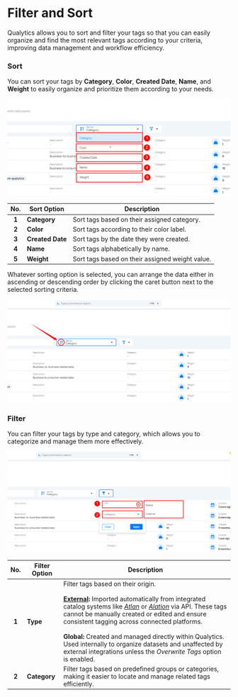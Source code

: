 # Filter and Sort 

Qualytics allows you to sort and filter your tags so that you can easily organize and find the most relevant tags according to your criteria, improving data management and workflow efficiency.

### Sort

You can sort your tags by **Category**, **Color**, **Created Date**, **Name**, and **Weight** to easily organize and prioritize them according to your needs.

![sort-tag](../assets/tags/sort-tag-light-7.png)

| **No.** | **Sort Option** | **Description** |
|:-------:|------------------|------------------|
| **1** | **Category** | Sort tags based on their assigned category. |
| **2** | **Color** | Sort tags according to their color label. |
| **3** | **Created Date** | Sort tags by the date they were created. |
| **4** | **Name** | Sort tags alphabetically by name. |
| **5** | **Weight** | Sort tags based on their assigned weight value. |

Whatever sorting option is selected, you can arrange the data either in ascending or descending order by clicking the caret button next to the selected sorting criteria.

![caret button](../assets/tags/caret-light-8.png)

### Filter 

You can filter your tags by type and category, which allows you to categorize and manage them more effectively. 

![filter-tag](../assets/tags/filter-tag-light-8.png)
 
| **No.** | **Filter Option** | **Description** |
|:-------:|------------------|-----------------|
| **1** | **Type** | Filter tags based on their origin. <br> <br> **[External](../tags/external-tag.md):** Imported automatically from integrated catalog systems like *[Atlan](../settings/catalog-integrations/atlan.md)* or *[Alation](../settings/catalog-integrations/alation.md)* via API. These tags cannot be manually created or edited and ensure consistent tagging across connected platforms. <br> <br> **Global:** Created and managed directly within Qualytics. Used internally to organize datasets and unaffected by external integrations unless the *Overwrite Tags* option is enabled. |
| **2** | **Category** | Filter tags based on predefined groups or categories, making it easier to locate and manage related tags efficiently. |
